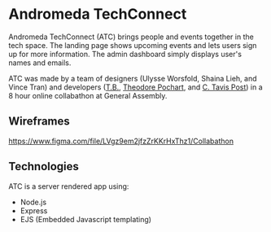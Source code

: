 # Andromeda TechConnect

Andromeda TechConnect (ATC) brings people and events together in the tech space. The landing page shows upcoming events and lets users sign up for more information. The admin dashboard simply displays user's names and emails.

ATC was made by a team of designers (Ulysse Worsfold, Shaina Lieh, and Vince Tran) and developers ([T.B.](https://github.com/tbisho), [Theodore Pochart](https://github.com/TeddySpaghet), and [C. Tavis Post](https://github.com/ctavispost)) in a 8 hour online collabathon at General Assembly.

## Wireframes

https://www.figma.com/file/LVgz9em2jfzZrKKrHxThz1/Collabathon


## Technologies

ATC is a server rendered app using:
- Node.js
- Express
- EJS (Embedded Javascript templating)
